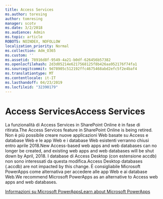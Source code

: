 ```yaml
---
title: Access Services
ms.author: toresing
author: tomresing
manager: scotv
ms.date: 3/2/2018
ms.audience: Admin
ms.topic: article
ROBOTS: NOINDEX, NOFOLLOW
localization_priority: Normal
ms.collection: Adm_O365
ms.custom: ''
ms.assetid: 78916d8f-9549-4a21-b0df-626456b57382
ms.openlocfilehash: 2d3d05214e6217568125f8b426aa952176f74fa1
ms.sourcegitcommit: 9d78905c512192ffc4675468abd2efc5f2e4baf4
ms.translationtype: MT
ms.contentlocale: it-IT
ms.lasthandoff: 04/23/2019
ms.locfileid: "32390179"
---
```

# <a name="access-services"></a><span data-ttu-id="0fd50-102">Access Services</span><span class="sxs-lookup"><span data-stu-id="0fd50-102">Access Services</span></span>

<span data-ttu-id="0fd50-103">La funzionalità di Access Services in SharePoint Online è in fase di ritirata.</span><span class="sxs-lookup"><span data-stu-id="0fd50-103">The Access Services feature in SharePoint Online is being retired.</span></span> <span data-ttu-id="0fd50-104">Non è più possibile creare nuove applicazioni Web basate su Access e database Web e le app Web e i database Web esistenti verranno chiusi entro aprile 2018.</span><span class="sxs-lookup"><span data-stu-id="0fd50-104">New Access-based web apps and web databases can no longer be created, and existing web apps and web databases will be shut down by April, 2018.</span></span> <span data-ttu-id="0fd50-105">I database di Access Desktop (con estensione accdb) non sono interessati da questa modifica.</span><span class="sxs-lookup"><span data-stu-id="0fd50-105">Access Desktop databases (.accdb) are not impacted by this change.</span></span> <span data-ttu-id="0fd50-106">È consigliabile Microsoft PowerApps come alternativa per accedere alle app Web e ai database Web.</span><span class="sxs-lookup"><span data-stu-id="0fd50-106">We recommend Microsoft PowerApps as an alternative to Access web apps and web databases.</span></span> 
  
[<span data-ttu-id="0fd50-107">Informazioni su Microsoft PowerApps</span><span class="sxs-lookup"><span data-stu-id="0fd50-107">Learn about Microsoft PowerApps</span></span>](https://powerapps.microsoft.com/)
  

